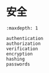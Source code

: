 # 安全

```{toctree}
:maxdepth: 1

authentication
authorization
verification
encryption
hashing
passwords

